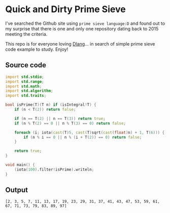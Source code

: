 # Quick and Dirty Prime Sieve

I've searched the Github site using `prime sieve language:D` and found out to my surprise that there is one and only one repository dating back to 2015 meeting the criteria.

This repo is for everyone loving [Dlang](https://dlang.org)... in search of simple prime sieve code example to study. Enjoy!

## Source code

```D
import std.stdio;
import std.range;
import std.math;
import std.algorithm;
import std.traits;

bool isPrime(T)(T n) if (isIntegral!T) {
    if (n < T(2)) return false;

    if (n == T(2) || n == T(3)) return true;
    if (n % T(2) == 0 || n % T(3) == 0) return false;

    foreach (i; iota(cast(T)5, cast(T)sqrt(cast(float)n) + 1, T(6))) {
        if (n % i == 0 || n % (i + T(2)) == 0) return false;
    }

    return true;
}

void main() {
    (iota(100).filter!isPrime).writeln;
}
```

## Output

```
[2, 3, 5, 7, 11, 13, 17, 19, 23, 29, 31, 37, 41, 43, 47, 53, 59, 61, 67, 71, 73, 79, 83, 89, 97]
```


